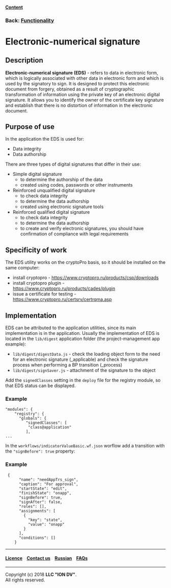 #### [Content](/docs/en/index.md)

### Back: [Functionality](/docs/en/2_system_description/functionality/functionality.md)

# Electronic-numerical signature 

## Description

**Electronic-numerical signature (EDS)** - refers to data in electronic form, which is logically associated with other data in electronic form and which is used by the signatory to sign. It is designed to protect this electronic document from forgery, obtained as a result of cryptographic transformation of information using the private key of an electronic digital signature. It allows you to identify the owner of the certificate key signature and establish that there is no distortion of information in the electronic document.

## Purpose of use

In the application the EDS is used for:

- Data integrity 
- Data authorship

There are three types of digital signatures that differ in their use:

- Simple digital signature
    - to determine the authorship of the data
    - created using codes, passwords or other instruments
- Reinforced unqualified digital signature
    - to check data integrity
    - to determine the data authorship
    - created using electronic signature tools
- Reinforced qualified digital signature
    - to check data integrity
    - to determine the data authorship
    - to create and verify electronic signatures, you should have confirmation of compliance with legal requirements

## Specificity of work

The EDS utility works on the cryptoPro basis, so it should be installed on the same computer:

- install cryptopro - https://www.cryptopro.ru/products/csp/downloads
- install cryptopro plugin - https://www.cryptopro.ru/products/cades/plugin
- issue a certificate for testing  - https://www.cryptopro.ru/certsrv/certrqma.asp

## Implementation

EDS can be attributed to the application utilities, since its main implementation is in the application. Usually the implementation of EDS is located in the `lib/digest` application folder (the project-management app example):

- `lib/digest/digestData.js` - check the loading object form to the need for an electronic signature (_applicable) and check the signature process when performing a BP transition (_process)
- `lib/digest/signSaver.js` - attachment of the signature to the object

Add the `signedClasses` setting in the `deploy` file for the registry module, so that EDS status can be displayed.

### Example

```
"modules": {
    "registry": {
      "globals": {
         "signedClasses": [
          "class@application"
         ],
...
```

In the `workflows/indicatorValueBasic.wf.json` worflow add a transition with the `"signBefore": true` property:

### Example

```
 {
      "name": "needAppTrs_sign",
      "caption": "For approval",
      "startState": "edit",
      "finishState": "onapp",
      "signBefore": true,
      "signAfter": false,
      "roles": [],
      "assignments": [
        {
          "key": "state",
          "value": "onapp"
        }
      ],
      "conditions": []
    }
```

--------------------------------------------------------------------------  


 #### [Licence](/LICENCE.md) &ensp;  [Contact us](https://iondv.com) &ensp;  [Russian](/docs/ru/2_system_description/functionality/eds.md)   &ensp; [FAQs](/faqs.md)          



--------------------------------------------------------------------------  

Copyright (c) 2018 **LLC "ION DV"**.   
All rights reserved. 

